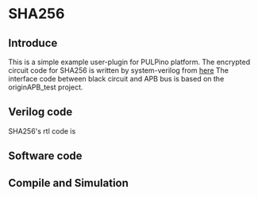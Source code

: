 # SHA256
## Introduce
  This is a simple example user-plugin for PULPino platform.
The encrypted circuit code for SHA256 is written by system-verilog from 
[here](https://github.com/rnz/verilog-sha256)
The interface code between black circuit and APB bus 
is based on the originAPB_test project.

## Verilog code
SHA256's rtl code is 

## Software code




## Compile and Simulation



